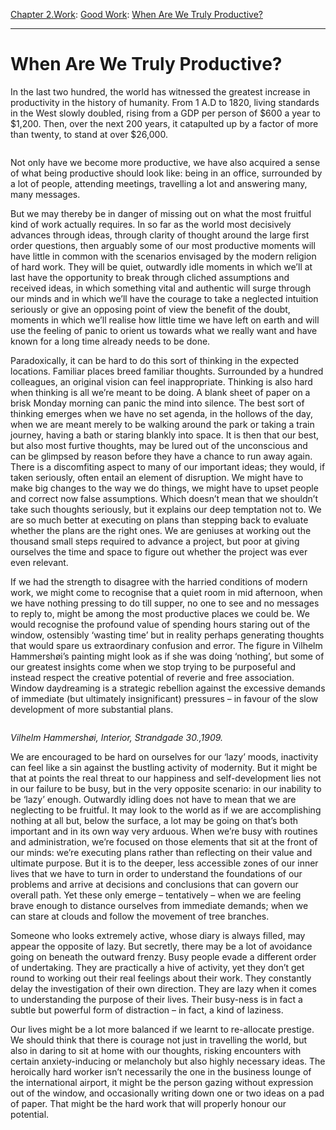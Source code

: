 [Chapter 2.Work](https://www.theschooloflife.com/thebookoflife/category/work/): [Good Work](https://www.theschooloflife.com/thebookoflife/category/work/good-work/): [When Are We Truly Productive?](https://www.theschooloflife.com/thebookoflife/when-are-we-truly-productive/)

* * *

# When Are We Truly Productive?

In the last two hundred, the world has witnessed the greatest increase in productivity in the history of humanity. From 1 A.D to 1820, living standards in the West slowly doubled, rising from a GDP per person of $600 a year to $1,200. Then, over the next 200 years, it catapulted up by a factor of more than twenty, to stand at over $26,000.

<figure class="aligncenter"><img src="https://lh6.googleusercontent.com/aRxlID6jf8jhKmbvmrcn3-WEiRrvC8PLBCvb9iZxCz56dBnNJKIUg8AANOnerSyhfpSJ2xOuZ5OY0AhU_9PzITSsAiy2coyyuVZfY2-oVM6XIC8w-aIvzzS1a3OKlH5Dt0ejnhSg" alt=""></figure>

Not only have we become more productive, we have also acquired a sense of what being productive should look like: being in an office, surrounded by a lot of people, attending meetings, travelling a lot and answering many, many messages.

But we may thereby be in danger of missing out on what the most fruitful kind of work actually requires. In so far as the world most decisively advances through ideas, through clarity of thought around the large first order questions, then arguably some of our most productive moments will have little in common with the scenarios envisaged by the modern religion of hard work. They will be quiet, outwardly idle moments in which we’ll at last have the opportunity to break through cliched assumptions and received ideas, in which something vital and authentic will surge through our minds and in which we’ll have the courage to take a neglected intuition seriously or give an opposing point of view the benefit of the doubt, moments in which we’ll realise how little time we have left on earth and will use the feeling of panic to orient us towards what we really want and have known for a long time already needs to be done.  
  
Paradoxically, it can be hard to do this sort of thinking in the expected locations. Familiar places breed familiar thoughts. Surrounded by a hundred colleagues, an original vision can feel inappropriate. Thinking is also hard when thinking is all we’re meant to be doing. A blank sheet of paper on a brisk Monday morning can panic the mind into silence. The best sort of thinking emerges when we have no set agenda, in the hollows of the day, when we are meant merely to be walking around the park or taking a train journey, having a bath or staring blankly into space. It is then that our best, but also most furtive thoughts, may be lured out of the unconscious and can be glimpsed by reason before they have a chance to run away again. There is a discomfiting aspect to many of our important ideas; they would, if taken seriously, often entail an element of disruption. We might have to make big changes to the way we do things, we might have to upset people and correct now false assumptions. Which doesn’t mean that we shouldn’t take such thoughts seriously, but it explains our deep temptation not to. We are so much better at executing on plans than stepping back to evaluate whether the plans are the right ones. We are geniuses at working out the thousand small steps required to advance a project, but poor at giving ourselves the time and space to figure out whether the project was ever even relevant.

If we had the strength to disagree with the harried conditions of modern work, we might come to recognise that a quiet room in mid afternoon, when we have nothing pressing to do till supper, no one to see and no messages to reply to, might be among the most productive places we could be. We would recognise the profound value of spending hours staring out of the window, ostensibly ‘wasting time’ but in reality perhaps generating thoughts that would spare us extraordinary confusion and error. The figure in Vilhelm Hammershøi’s painting might look as if she was doing ‘nothing’, but some of our greatest insights come when we stop trying to be purposeful and instead respect the creative potential of reverie and free association. Window daydreaming is a strategic rebellion against the excessive demands of immediate (but ultimately insignificant) pressures – in favour of the slow development of more substantial plans.

<figure class="aligncenter"><img src="https://lh6.googleusercontent.com/HxsnoUlXaZfXJtGyXlIxlKmZ4I0U9wFMfbET8aczEiJXwxOKfzeC_nKovwCM3IiHhLpLbsrTVB85MmaP0ZCjvXECwSi6mCHxGbhdqwJy0k3_iTd3OiEO-IMAXiuJCGy6qUKukQfS" alt=""></figure>

_Vilhelm Hammershøi, Interior, Strandgade 30.,1909._

We are encouraged to be hard on ourselves for our ‘lazy’ moods, inactivity can feel like a sin against the bustling activity of modernity. But it might be that at points the real threat to our happiness and self-development lies not in our failure to be busy, but in the very opposite scenario: in our inability to be ‘lazy’ enough. Outwardly idling does not have to mean that we are neglecting to be fruitful. It may look to the world as if we are accomplishing nothing at all but, below the surface, a lot may be going on that’s both important and in its own way very arduous. When we’re busy with routines and administration, we’re focused on those elements that sit at the front of our minds: we’re executing plans rather than reflecting on their value and ultimate purpose. But it is to the deeper, less accessible zones of our inner lives that we have to turn in order to understand the foundations of our problems and arrive at decisions and conclusions that can govern our overall path. Yet these only emerge – tentatively – when we are feeling brave enough to distance ourselves from immediate demands; when we can stare at clouds and follow the movement of tree branches.&nbsp;

Someone who looks extremely active, whose diary is always filled, may appear the opposite of lazy. But secretly, there may be a lot of avoidance going on beneath the outward frenzy. Busy people evade a different order of undertaking. They are practically a hive of activity, yet they don’t get round to working out their real feelings about their work. They constantly delay the investigation of their own direction. They are lazy when it comes to understanding the purpose of their lives. Their busy-ness is in fact a subtle but powerful form of distraction – in fact, a kind of laziness.&nbsp;

Our lives might be a lot more balanced if we learnt to re-allocate prestige. We should think that there is courage not just in travelling the world, but also in daring to sit at home with our thoughts, risking encounters with certain anxiety-inducing or melancholy but also highly necessary ideas. The heroically hard worker isn’t necessarily the one in the business lounge of the international airport, it might be the person gazing without expression out of the window, and occasionally writing down one or two ideas on a pad of paper. That might be the hard work that will properly honour our potential.
